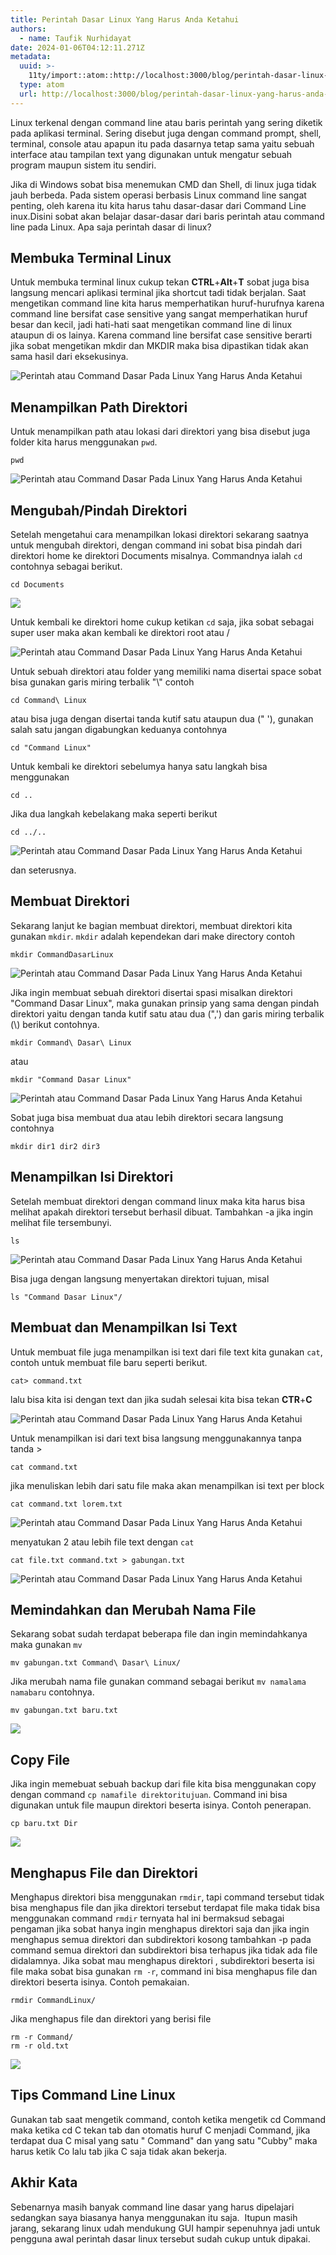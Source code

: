 ```yaml
---
title: Perintah Dasar Linux Yang Harus Anda Ketahui
authors:
  - name: Taufik Nurhidayat
date: 2024-01-06T04:12:11.271Z
metadata:
  uuid: >-
    11ty/import::atom::http://localhost:3000/blog/perintah-dasar-linux-yang-harus-anda-ketahui
  type: atom
  url: http://localhost:3000/blog/perintah-dasar-linux-yang-harus-anda-ketahui
---
```

Linux terkenal dengan command line atau baris perintah yang sering diketik pada aplikasi terminal. Sering disebut juga dengan command prompt, shell, terminal, console atau apapun itu pada dasarnya tetap sama yaitu sebuah interface atau tampilan text yang digunakan untuk mengatur sebuah program maupun sistem itu sendiri.

Jika di Windows sobat bisa menemukan CMD dan Shell, di linux juga tidak jauh berbeda. Pada sistem operasi berbasis Linux command line sangat penting, oleh karena itu kita harus tahu dasar-dasar dari Command Line inux.Disini sobat akan belajar dasar-dasar dari baris perintah atau command line pada Linux. Apa saja perintah dasar di linux?

## Membuka Terminal Linux

Untuk membuka terminal linux cukup tekan **CTRL**+**Alt**+**T** sobat juga bisa langsung mencari aplikasi terminal jika shortcut tadi tidak berjalan. Saat mengetikan command line kita harus memperhatikan huruf-hurufnya karena command line bersifat case sensitive yang sangat memperhatikan huruf besar dan kecil, jadi hati-hati saat mengetikan command line di linux ataupun di os lainya. Karena command line bersifat case sensitive berarti jika sobat mengetikan mkdir dan MKDIR maka bisa dipastikan tidak akan sama hasil dari eksekusinya. 

![Perintah atau Command Dasar Pada Linux Yang Harus Anda Ketahui](assets/membuka-terminal-9iBxK8v6wfeZ.jpeg)

## Menampilkan Path Direktori

Untuk menampilkan path atau lokasi dari direktori yang bisa disebut juga folder kita harus menggunakan `pwd`.

```
pwd
```

![Perintah atau Command Dasar Pada Linux Yang Harus Anda Ketahui](assets/menampilkan-lokasi-folder-HyEKeZ67Lhfz.jpeg)

## Mengubah/Pindah Direktori

Setelah mengetahui cara menampilkan lokasi direktori sekarang saatnya untuk mengubah direktori, dengan command ini sobat bisa pindah dari direktori home ke direktori Documents misalnya. Commandnya ialah `cd` contohnya sebagai berikut.

```
cd Documents
```

![](assets/pindah-direktori-KTy9FsrOPj0V.jpeg)

Untuk kembali ke direktori home cukup ketikan `cd` saja, jika sobat sebagai super user maka akan kembali ke direktori root atau /

![Perintah atau Command Dasar Pada Linux Yang Harus Anda Ketahui](assets/bakc-to-homr-Q8ahsnxiHXKX.jpeg)

Untuk sebuah direktori atau folder yang memiliki nama disertai space sobat bisa gunakan garis miring terbalik "\\" contoh

```
cd Command\ Linux
```

atau bisa juga dengan disertai tanda kutif satu ataupun dua (" '), gunakan salah satu jangan digabungkan keduanya contohnya

```
cd "Command Linux"
```

Untuk kembali ke direktori sebelumya hanya satu langkah bisa menggunakan

```
cd ..
```

Jika dua langkah kebelakang maka seperti berikut

```
cd ../..
```

![Perintah atau Command Dasar Pada Linux Yang Harus Anda Ketahui](assets/pindah-ke-directory-dengan-spa-McyLHhvdSbiX.jpeg)

dan seterusnya.

## Membuat Direktori

Sekarang lanjut ke bagian membuat direktori, membuat direktori kita gunakan `mkdir`. `mkdir` adalah kependekan dari make directory contoh

```
mkdir CommandDasarLinux
```

![Perintah atau Command Dasar Pada Linux Yang Harus Anda Ketahui](assets/membuat-direktori-skO7ngDsBMiX.jpeg)

Jika ingin membuat sebuah direktori disertai spasi misalkan direktori "Command Dasar Linux", maka gunakan prinsip yang sama dengan pindah direktori yaitu dengan tanda kutif satu atau dua (",') dan garis miring terbalik (\\) berikut contohnya.

```
mkdir Command\ Dasar\ Linux
```

  
atau

```
mkdir "Command Dasar Linux"
```

![Perintah atau Command Dasar Pada Linux Yang Harus Anda Ketahui](assets/membuat-direktori-disertai-spa-jcQODTmYJ9Wp.jpeg)

Sobat juga bisa membuat dua atau lebih direktori secara langsung contohnya

```
mkdir dir1 dir2 dir3
```

## Menampilkan Isi Direktori

Setelah membuat direktori dengan command linux maka kita harus bisa melihat apakah direktori tersebut berhasil dibuat. Tambahkan -a jika ingin melihat file tersembunyi.

```
ls
```

![Perintah atau Command Dasar Pada Linux Yang Harus Anda Ketahui](assets/menampilkan-direktori-eJ1Apz51Bk3r.jpeg)

Bisa juga dengan langsung menyertakan direktori tujuan, misal

```
ls "Command Dasar Linux"/
```

## Membuat dan Menampilkan Isi Text

Untuk membuat file juga menampilkan isi text dari file text kita gunakan `cat`, contoh untuk membuat file baru seperti berikut.

```
cat> command.txt
```

lalu bisa kita isi dengan text dan jika sudah selesai kita bisa tekan **CTR**+**C**

![Perintah atau Command Dasar Pada Linux Yang Harus Anda Ketahui](assets/membuat-file-text-9vqVsshaKbEt.jpeg)

Untuk menampilkan isi dari text bisa langsung menggunakannya tanpa tanda >

```
cat command.txt
```

jika menuliskan lebih dari satu file maka akan menampilkan isi text per block

```
cat command.txt lorem.txt
```

![Perintah atau Command Dasar Pada Linux Yang Harus Anda Ketahui](assets/menampilkan-isi-text-KjCmRgC1BoFC.png)

menyatukan 2 atau lebih file text dengan `cat`

```
cat file.txt command.txt > gabungan.txt
```

![Perintah atau Command Dasar Pada Linux Yang Harus Anda Ketahui](assets/gabungan-file-AS4y58CzRUUT.jpeg)

## Memindahkan dan Merubah Nama File

Sekarang sobat sudah terdapat beberapa file dan ingin memindahkanya maka gunakan `mv`  

```
mv gabungan.txt Command\ Dasar\ Linux/
```

  
Jika merubah nama file gunakan command sebagai berikut `mv namalama namabaru` contohnya.

```
mv gabungan.txt baru.txt
```

  

![](assets/merubah-nama-dan-memindahkan-APtrTsSnsqN0.jpeg)

## Copy File

Jika ingin memebuat sebuah backup dari file kita bisa menggunakan copy dengan command `cp namafile direktoritujuan`. Command ini bisa digunakan untuk file maupun direktori beserta isinya. Contoh penerapan.

```
cp baru.txt Dir
```

![](assets/copy-file-AeJng5VLkfPf.jpeg)

## Menghapus File dan Direktori

Menghapus direktori bisa menggunakan `rmdir`, tapi command tersebut tidak bisa menghapus file dan jika direktori tersebut terdapat file maka tidak bisa menggunakan command `rmdir` ternyata hal ini bermaksud sebagai pengaman jika sobat hanya ingin menghapus direktori saja dan jika ingin menghapus semua direktori dan subdirektori kosong tambahkan -p pada command semua direktori dan subdirektori bisa terhapus jika tidak ada file didalamnya. Jika sobat mau menghapus direktori , subdirektori beserta isi file maka sobat bisa gunakan `rm -r`, command ini bisa menghapus file dan direktori beserta isinya. Contoh pemakaian.

```
rmdir CommandLinux/
```

Jika menghapus file dan direktori yang berisi file

```
rm -r Command/
rm -r old.txt
```

![](assets/remove-A8gVohbOOoK4.jpeg)

## Tips Command Line Linux

Gunakan tab saat mengetik command, contoh ketika mengetik cd Command maka ketika cd C tekan tab dan otomatis huruf C menjadi Command, jika terdapat dua C misal yang satu " Command" dan yang satu "Cubby" maka harus ketik Co lalu tab jika C saja tidak akan bekerja.

## Akhir Kata

Sebenarnya masih banyak command line dasar yang harus dipelajari sedangkan saya biasanya hanya menggunakan itu saja.  Itupun masih jarang, sekarang linux udah mendukung GUI hampir sepenuhnya jadi untuk pengguna awal perintah dasar linux tersebut sudah cukup untuk dipakai.